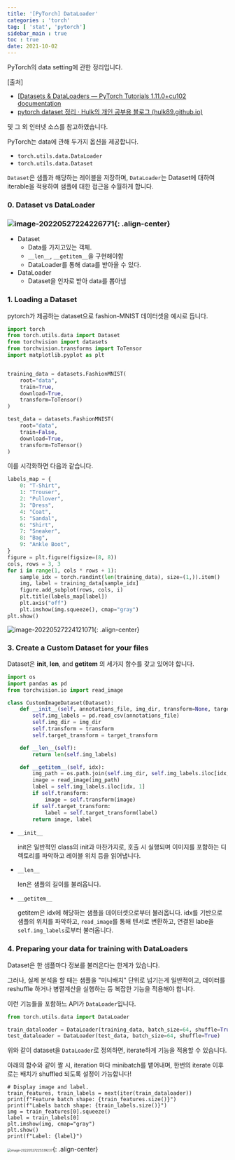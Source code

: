 ```yaml
---
title: '[PyTorch] DataLoader'
categories : 'torch'
tag: [ 'stat', 'pytorch']
sidebar_main : true
toc : true
date: 2021-10-02
---
```


PyTorch의 data setting에 관한 정리입니다.

[출처]

- [[Datasets & DataLoaders — PyTorch Tutorials 1.11.0+cu102 documentation](https://pytorch.org/tutorials/beginner/basics/data_tutorial.html)
- [pytorch dataset 정리 · Hulk의 개인 공부용 블로그 (hulk89.github.io)](https://hulk89.github.io/pytorch/2019/09/30/pytorch_dataset/)

및 그 외 인터넷 소스를 참고하였습니다. 



PyTorch는 data에 관해 두가지 옵션을 제공합니다.

- `torch.utils.data.DataLoader`
- `torch.utils.data.Dataset`

`Dataset`은 샘플과 해당하는 레이블을 저장하며, `DataLoader`는 Dataset에 대하여 iterable을 적용하여 샘플에 대한 접근을 수월하게 합니다. 



### 0. Dataset vs DataLoader



### ![image-20220527224226771](https://raw.githubusercontent.com/whatsdata/whatsdata.github.io/master/img/2022-05/image-20220527224226771.png){: .align-center}

- Dataset
  - Data를 가지고있는 객체.
  - `__len__`, `__getitem__`을 구현해야함
  - DataLoader를 통해 data를 받아올 수 있다.
- DataLoader
  - Dataset을 인자로 받아 data를 뽑아냄



### 1. Loading a Dataset



pytorch가 제공하는 dataset으로 fashion-MNIST 데이터셋을 예시로 듭니다. 

```python
import torch
from torch.utils.data import Dataset
from torchvision import datasets
from torchvision.transforms import ToTensor
import matplotlib.pyplot as plt


training_data = datasets.FashionMNIST(
    root="data",
    train=True,
    download=True,
    transform=ToTensor()
)

test_data = datasets.FashionMNIST(
    root="data",
    train=False,
    download=True,
    transform=ToTensor()
)
```

이를 시각화하면 다음과 같습니다.

```python
labels_map = {
    0: "T-Shirt",
    1: "Trouser",
    2: "Pullover",
    3: "Dress",
    4: "Coat",
    5: "Sandal",
    6: "Shirt",
    7: "Sneaker",
    8: "Bag",
    9: "Ankle Boot",
}
figure = plt.figure(figsize=(8, 8))
cols, rows = 3, 3
for i in range(1, cols * rows + 1):
    sample_idx = torch.randint(len(training_data), size=(1,)).item()
    img, label = training_data[sample_idx]
    figure.add_subplot(rows, cols, i)
    plt.title(labels_map[label])
    plt.axis("off")
    plt.imshow(img.squeeze(), cmap="gray")
plt.show()
```

![image-20220527224121071](https://raw.githubusercontent.com/whatsdata/whatsdata.github.io/master/img/2022-05/image-20220527224121071.png){: .align-center}



### 3. Create a Custom Dataset for your files

Dataset은  __init__, __len__, and __getitem__ 의 세가지 함수를 갖고 있어야 합니다. 



```python
import os
import pandas as pd
from torchvision.io import read_image

class CustomImageDataset(Dataset):
    def __init__(self, annotations_file, img_dir, transform=None, target_transform=None):
        self.img_labels = pd.read_csv(annotations_file)
        self.img_dir = img_dir
        self.transform = transform
        self.target_transform = target_transform

    def __len__(self):
        return len(self.img_labels)

    def __getitem__(self, idx):
        img_path = os.path.join(self.img_dir, self.img_labels.iloc[idx, 0])
        image = read_image(img_path)
        label = self.img_labels.iloc[idx, 1]
        if self.transform:
            image = self.transform(image)
        if self.target_transform:
            label = self.target_transform(label)
        return image, label
```



- `__init__`

  init은 일반적인 class의 init과 마찬가지로, 호출 시 실행되며 이미지를 포함하는 디렉토리를 파악하고 레이블 위치 등을 읽어냅니다.

- `__len__`

  len은 샘플의 길이를 불러옵니다.

- `__getitem__`

  getitem은 idx에 해당하는 샘플을 데이터셋으로부터 불러옵니다. idx를 기반으로 샘플의 위치를 파악하고, `read_image`를 통해 텐서로 변환하고, 연결된 labe을 `self.img_labels`로부터 불러옵니다. 



### 4. Preparing your data for training with DataLoaders

Dataset은 한 샘플마다 정보를 불러온다는 한계가 있습니다.

그러나, 실제 분석을 할 때는 샘플을 "미니배치" 단위로 넘기는게 일반적이고, 데이터를 reshuffle 하거나 병렬계산을 실행하는 등 복잡한 기능을 적용해야 합니다.

 이런 기능들을 포함하느 API가 `DataLoader`입니다. 

```python
from torch.utils.data import DataLoader

train_dataloader = DataLoader(training_data, batch_size=64, shuffle=True)
test_dataloader = DataLoader(test_data, batch_size=64, shuffle=True)
```

위와 같이 dataset을 `DataLoader`로 정의하면, iterate하게 기능을 적용할 수 있습니다.



아래의 함수와 같이 짤 시, iteration 마다 minibatch를 뱉어내며, 한번의 iterate 이후로는 배치가 shuffled 되도록 설정이 가능합니다!

```
# Display image and label.
train_features, train_labels = next(iter(train_dataloader))
print(f"Feature batch shape: {train_features.size()}")
print(f"Labels batch shape: {train_labels.size()}")
img = train_features[0].squeeze()
label = train_labels[0]
plt.imshow(img, cmap="gray")
plt.show()
print(f"Label: {label}")
```

<img src="https://raw.githubusercontent.com/whatsdata/whatsdata.github.io/master/img/2022-05/image-20220527225339237.png" alt="image-20220527225339237" style="zoom:50%;" />{: .align-center}